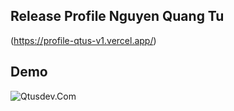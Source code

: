 ## Release Profile Nguyen Quang Tu
(https://profile-qtus-v1.vercel.app/)
## Demo
![Qtusdev.Com](https://files.catbox.moe/fvuyd1.png)

